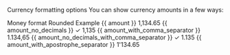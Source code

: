 Currency formatting options
You can show currency amounts in a few ways:


  
Money format	Rounded	Example
{{ amount }}		1,134.65
{{ amount_no_decimals }}	✓	1,135
{{ amount_with_comma_separator }}		1.134,65
{{ amount_no_decimals_with_comma_separator }}	✓	1.135
{{ amount_with_apostrophe_separator }}		1'134.65
